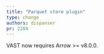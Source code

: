 ```yaml
---
title: "Parquet store plugin"
type: change
authors: dispanser
pr: 2284
---
```


VAST now requires Arrow >= v8.0.0.
